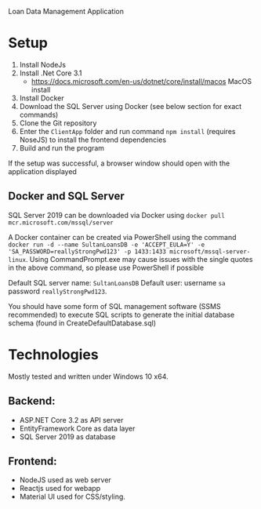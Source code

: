 Loan Data Management Application
# Setup

1. Install NodeJs
2. Install .Net Core 3.1
	- https://docs.microsoft.com/en-us/dotnet/core/install/macos MacOS install
3. Install Docker
4. Download the SQL Server using Docker (see below section for exact commands)
5. Clone the Git repository
6. Enter the `ClientApp` folder and run command `npm install` (requires NoseJS) to install the frontend dependencies
7. Build and run the program

If the setup was successful, a browser window should open with the application displayed

## Docker and SQL Server
SQL Server 2019 can be downloaded via Docker using `docker pull mcr.microsoft.com/mssql/server`

A Docker container can be created via PowerShell using the command `docker run -d --name SultanLoansDB -e 'ACCEPT_EULA=Y' -e 'SA_PASSWORD=reallyStrongPwd123' -p 1433:1433 microsoft/mssql-server-linux`. Using CommandPrompt.exe may cause issues with the single quotes in the above command, so please use PowerShell if possible

Default SQL server name: `SultanLoansDB`
Default user: username `sa` password `reallyStrongPwd123`.

You should have some form of SQL management software (SSMS recommended) to execute SQL scripts to generate the initial database schema (found in CreateDefaultDatabase.sql)

# Technologies

Mostly tested and written under Windows 10 x64. 

## Backend:
- ASP.NET Core 3.2 as API server
- EntityFramework Core as data layer
- SQL Server 2019 as database

## Frontend:
- NodeJS used as web server
- Reactjs used for webapp
- Material UI used for CSS/styling.


